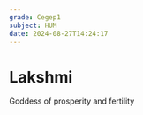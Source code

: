 ```yaml
---
grade: Cegep1
subject: HUM
date: 2024-08-27T14:24:17
---
```


# Lakshmi

Goddess of prosperity and fertility